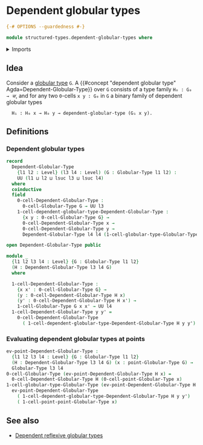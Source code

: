 # Dependent globular types

```agda
{-# OPTIONS --guardedness #-}

module structured-types.dependent-globular-types where
```

<details><summary>Imports</summary>

```agda
open import foundation.dependent-pair-types
open import foundation.universe-levels

open import structured-types.globular-types
open import structured-types.points-globular-types
```

</details>

## Idea

Consider a [globular type](structured-types.globular-types.md) `G`. A
{{#concept "dependent globular type" Agda=Dependent-Globular-Type}} over `G`
consists of a type family `H₀ : G₀ → 𝒰`, and for any two `0`-cells `x y : G₀` in
`G` a binary family of dependent globular types

```text
  H₁ : H₀ x → H₀ y → dependent-globular-type (G₁ x y).
```

## Definitions

### Dependent globular types

```agda
record
  Dependent-Globular-Type
    {l1 l2 : Level} (l3 l4 : Level) (G : Globular-Type l1 l2) :
    UU (l1 ⊔ l2 ⊔ lsuc l3 ⊔ lsuc l4)
  where
  coinductive
  field
    0-cell-Dependent-Globular-Type :
      0-cell-Globular-Type G → UU l3
    1-cell-dependent-globular-type-Dependent-Globular-Type :
      {x y : 0-cell-Globular-Type G} →
      0-cell-Dependent-Globular-Type x →
      0-cell-Dependent-Globular-Type y →
      Dependent-Globular-Type l4 l4 (1-cell-globular-type-Globular-Type G x y)

open Dependent-Globular-Type public

module _
  {l1 l2 l3 l4 : Level} {G : Globular-Type l1 l2}
  (H : Dependent-Globular-Type l3 l4 G)
  where

  1-cell-Dependent-Globular-Type :
    {x x' : 0-cell-Globular-Type G} →
    (y : 0-cell-Dependent-Globular-Type H x)
    (y' : 0-cell-Dependent-Globular-Type H x') →
    1-cell-Globular-Type G x x' → UU l4
  1-cell-Dependent-Globular-Type y y' =
    0-cell-Dependent-Globular-Type
      ( 1-cell-dependent-globular-type-Dependent-Globular-Type H y y')
```

### Evaluating dependent globular types at points

```agda
ev-point-Dependent-Globular-Type :
  {l1 l2 l3 l4 : Level} {G : Globular-Type l1 l2}
  (H : Dependent-Globular-Type l3 l4 G) (x : point-Globular-Type G) →
  Globular-Type l3 l4
0-cell-Globular-Type (ev-point-Dependent-Globular-Type H x) =
  0-cell-Dependent-Globular-Type H (0-cell-point-Globular-Type x)
1-cell-globular-type-Globular-Type (ev-point-Dependent-Globular-Type H x) y y' =
  ev-point-Dependent-Globular-Type
    ( 1-cell-dependent-globular-type-Dependent-Globular-Type H y y')
    ( 1-cell-point-point-Globular-Type x)
```

## See also

- [Dependent reflexive globular types](structured-types.dependent-reflexive-globular-types.md)

